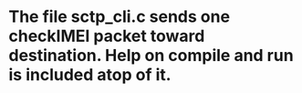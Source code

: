 # The file sctp_cli.c sends one checkIMEI packet toward destination. Help on compile and run is included atop of it.
